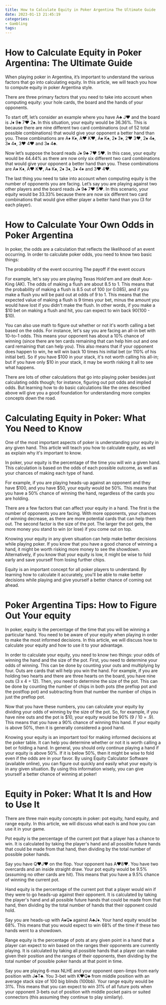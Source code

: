 ```yaml
---
title: How to Calculate Equity in Poker Argentina The Ultimate Guide
date: 2023-01-13 21:45:19
categories:
- Gambling
tags:
---
```



#  How to Calculate Equity in Poker Argentina: The Ultimate Guide

When playing poker in Argentina, it’s important to understand the various factors that go into calculating equity. In this article, we will teach you how to compute equity in poker Argentina style.

There are three primary factors that you need to take into account when computing equity: your hole cards, the board and the hands of your opponents.

To start off, let’s consider an example where you have A♣ J♥ and the board is J♦ 9♣ 7♥ 2♠. In this situation, your equity would be 36.36%. This is because there are nine different two card combinations (out of 52 total possible combinations) that would give your opponent a better hand than you. These combinations are A♦ K♦, A♥ K♥, A♠ K♠, 2♦ 3♦, 2♥ 3♥, 2♠ 4♠, 3♦ 4♦, 3♥ 4♥ and 3♠ 4♣.

Now let’s suppose the board reads J♦ 9♣ 7♥ 5♥. In this case, your equity would be 44.44% as there are now only six different two card combinations that would give your opponent a better hand than you. These combinations are A♦ K♦, A♥ K♥, A♠ K♠, 2♦ 3♦, 3♦ 4♦ and 3♥ 4♥.

The last thing you need to take into account when computing equity is the number of opponents you are facing. Let’s say you are playing against two other players and the board reads J♦ 9♣ 7♥ 5♥. In this scenario, your equity would be 33.33% because there are now six different two card combinations that would give either player a better hand than you (3 for each player).

#  How to Calculate Your Own Odds in Poker Argentina

In poker, the odds are a calculation that reflects the likelihood of an event occurring. In order to calculate poker odds, you need to know two basic things:

The probability of the event occurring
The payoff if the event occurs

For example, let's say you are playing Texas Hold'em and are dealt Ace-King (AK). The odds of making a flush are about 8.5 to 1. This means that the probability of making a flush is 8.5 out of 100 (or 0.085), and if you make a flush you will be paid out at odds of 9 to 1. This means that the expected value of making a flush is 9 times your bet, minus the amount you would have lost if you didn't make the flush. In other words, if you make a $10 bet on making a flush and hit, you can expect to win back $90 ($100 - $10).

You can also use math to figure out whether or not it's worth calling a bet based on the odds. For instance, let's say you are facing an all-in bet with 10-to-1 odds. This means your opponent has about a 10% chance of winning (since there are ten cards remaining that can help him out and one card remaining that can help you). This also means that if your opponent does happen to win, he will win back 10 times his initial bet (or 110% of his initial bet). So if you have $100 in your stack, it's not worth calling his all-in; but if you have only $10 in your stack, it may be worth risking it all to see what happens.

There are lots of other calculations that go into playing poker besides just calculating odds though; for instance, figuring out pot odds and implied odds. But learning how to do basic calculations like the ones described above will give you a good foundation for understanding more complex concepts down the road.

#  Calculating Equity in Poker: What You Need to Know

One of the most important aspects of poker is understanding your equity in any given hand. This article will teach you how to calculate equity, as well as explain why it's important to know.

In poker, your equity is the percentage of the time you will win a given hand. This calculation is based on the odds of each possible outcome, as well as your chances of making each type of hand.

For example, if you are playing heads-up against an opponent and they have $100, and you have $50, your equity would be 50%. This means that you have a 50% chance of winning the hand, regardless of the cards you are holding.

There are a few factors that can affect your equity in a hand. The first is the number of opponents you are facing. With more opponents, your chances of winning decrease, as there are more potential cards that can help them out. The second factor is the size of the pot. The larger the pot gets, the more money you stand to win (or lose) if you come out on top.

Knowing your equity in any given situation can help make better decisions while playing poker. If you know that you have a good chance of winning a hand, it might be worth risking more money to see the showdown. Alternatively, if you know that your equity is low, it might be wise to fold early and save yourself from losing further chips.

Equity is an important concept for all poker players to understand. By learning how to calculate it accurately, you'll be able to make better decisions while playing and give yourself a better chance of coming out ahead.

#  Poker Argentina Tips: How to Figure Out Your equity

In poker, equity is the percentage of the time that you will be winning a particular hand. You need to be aware of your equity when playing in order to make the most informed decisions. In this article, we will discuss how to calculate your equity and how to use it to your advantage.

In order to calculate your equity, you need to know two things: your odds of winning the hand and the size of the pot. First, you need to determine your odds of winning. This can be done by counting your outs and multiplying by four. Outs are cards that will help you win the hand. For example, if you are holding two hearts and there are three hearts on the board, you have nine outs (3 x 4 = 12). Then, you need to determine the size of the pot. This can be done by counting the number of chips in both pots (the preflop pot and the postflop pot) and subtracting from that number the number of chips in just the preflop pot.

Now that you have these numbers, you can calculate your equity by dividing your odds of winning by the size of the pot. So, for example, if you have nine outs and the pot is $10, your equity would be 90% (9 / 10 = .9). This means that you have a 90% chance of winning this hand. If your equity is above 50%, then it is generally considered a good hand.

Knowing your equity is an important tool for making informed decisions at the poker table. It can help you determine whether or not it is worth calling a bet or folding a hand. In general, you should only continue playing a hand if your equity is above 50%. If it is below 50%, then it might be wise to fold even if the odds are in your favor. By using Equity Calculator Software (available online), you can figure out quickly and easily what your equity is in any given situation. By using this information wisely, you can give yourself a better chance of winning at poker!

#  Equity in Poker: What It Is and How to Use It

There are three main equity concepts in poker: pot equity, hand equity, and range equity. In this article, we will discuss what each is and how you can use it in your game.

Pot equity is the percentage of the current pot that a player has a chance to win. It is calculated by taking the player's hand and all possible future hands that could be made from that hand, then dividing by the total number of possible poker hands.

Say you have Q♥J♥ on the flop. Your opponent has A♥8♥. You have two overcards and an inside straight draw. Your pot equity would be 9.5% (assuming no other cards are hit). This means that you have a 9.5% chance of winning the current pot.

Hand equity is the percentage of the current pot that a player would win if they were to go heads-up against their opponent. It is calculated by taking the player's hand and all possible future hands that could be made from that hand, then dividing by the total number of hands that their opponent could hold.

Say you are heads-up with A♠Q♠ against A♣J♦. Your hand equity would be 68%. This means that you would expect to win 68% of the time if these two hands went to a showdown.

Range equity is the percentage of pots at any given point in a hand that a player can expect to win based on the ranges their opponents are currently playing. It is calculated by taking all possible hands that a player can make given their position and the ranges of their opponents, then dividing by the total number of possible poker hands at that point in time.

Say you are playing 6-max NLHE and your opponent open-limps from early position with J♣T♣. You 3-bet with K♥Q♣ from middle position with an average stack size of 100 big blinds (100bb). Your range equity would be 31%. This means that you can expect to win 31% of all future pots when your opponent 3-bets out of position with middle pocket pairs or suited connectors (this assuming they continue to play similarly).